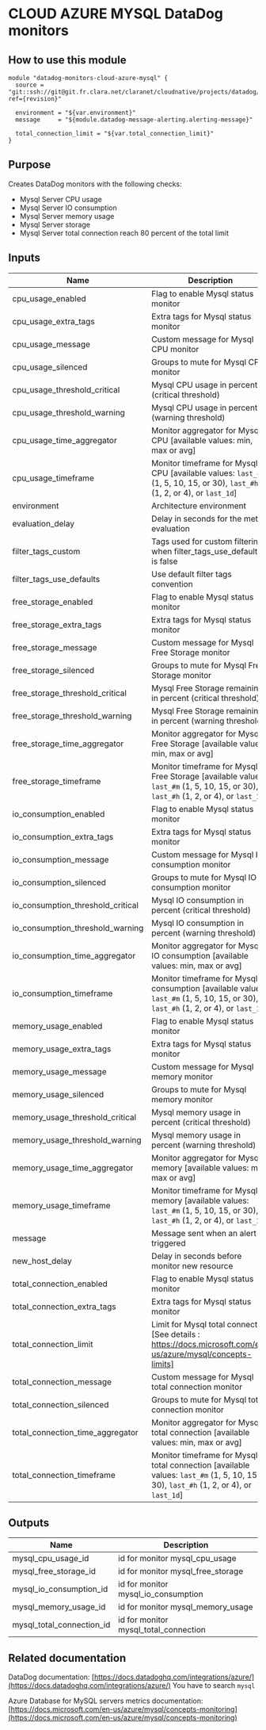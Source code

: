# CLOUD AZURE MYSQL DataDog monitors

## How to use this module

```
module "datadog-monitors-cloud-azure-mysql" {
  source = "git::ssh://git@git.fr.clara.net/claranet/cloudnative/projects/datadog/terraform/monitors.git//cloud/azure/mysql?ref={revision}"

  environment = "${var.environment}"
  message     = "${module.datadog-message-alerting.alerting-message}"
  
  total_connection_limit = "${var.total_connection_limit}"
}

```

## Purpose

Creates DataDog monitors with the following checks:

- Mysql Server CPU usage
- Mysql Server IO consumption
- Mysql Server memory usage
- Mysql Server storage
- Mysql Server total connection reach 80 percent of the total limit

## Inputs

| Name | Description | Type | Default | Required |
|------|-------------|:----:|:-----:|:-----:|
| cpu\_usage\_enabled | Flag to enable Mysql status monitor | string | `"true"` | no |
| cpu\_usage\_extra\_tags | Extra tags for Mysql status monitor | list | `[]` | no |
| cpu\_usage\_message | Custom message for Mysql CPU monitor | string | `""` | no |
| cpu\_usage\_silenced | Groups to mute for Mysql CPU monitor | map | `{}` | no |
| cpu\_usage\_threshold\_critical | Mysql CPU usage in percent (critical threshold) | string | `"90"` | no |
| cpu\_usage\_threshold\_warning | Mysql CPU usage in percent (warning threshold) | string | `"80"` | no |
| cpu\_usage\_time\_aggregator | Monitor aggregator for Mysql CPU [available values: min, max or avg] | string | `"min"` | no |
| cpu\_usage\_timeframe | Monitor timeframe for Mysql CPU [available values: `last_#m` (1, 5, 10, 15, or 30), `last_#h` (1, 2, or 4), or `last_1d`] | string | `"last_15m"` | no |
| environment | Architecture environment | string | n/a | yes |
| evaluation\_delay | Delay in seconds for the metric evaluation | string | `"900"` | no |
| filter\_tags\_custom | Tags used for custom filtering when filter_tags_use_defaults is false | string | `"*"` | no |
| filter\_tags\_use\_defaults | Use default filter tags convention | string | `"true"` | no |
| free\_storage\_enabled | Flag to enable Mysql status monitor | string | `"true"` | no |
| free\_storage\_extra\_tags | Extra tags for Mysql status monitor | list | `[]` | no |
| free\_storage\_message | Custom message for Mysql Free Storage monitor | string | `""` | no |
| free\_storage\_silenced | Groups to mute for Mysql Free Storage monitor | map | `{}` | no |
| free\_storage\_threshold\_critical | Mysql Free Storage remaining in percent (critical threshold) | string | `"10"` | no |
| free\_storage\_threshold\_warning | Mysql Free Storage remaining in percent (warning threshold) | string | `"20"` | no |
| free\_storage\_time\_aggregator | Monitor aggregator for Mysql Free Storage [available values: min, max or avg] | string | `"min"` | no |
| free\_storage\_timeframe | Monitor timeframe for Mysql Free Storage [available values: `last_#m` (1, 5, 10, 15, or 30), `last_#h` (1, 2, or 4), or `last_1d`] | string | `"last_15m"` | no |
| io\_consumption\_enabled | Flag to enable Mysql status monitor | string | `"true"` | no |
| io\_consumption\_extra\_tags | Extra tags for Mysql status monitor | list | `[]` | no |
| io\_consumption\_message | Custom message for Mysql IO consumption monitor | string | `""` | no |
| io\_consumption\_silenced | Groups to mute for Mysql IO consumption monitor | map | `{}` | no |
| io\_consumption\_threshold\_critical | Mysql IO consumption in percent (critical threshold) | string | `"90"` | no |
| io\_consumption\_threshold\_warning | Mysql IO consumption in percent (warning threshold) | string | `"80"` | no |
| io\_consumption\_time\_aggregator | Monitor aggregator for Mysql IO consumption [available values: min, max or avg] | string | `"min"` | no |
| io\_consumption\_timeframe | Monitor timeframe for Mysql IO consumption [available values: `last_#m` (1, 5, 10, 15, or 30), `last_#h` (1, 2, or 4), or `last_1d`] | string | `"last_15m"` | no |
| memory\_usage\_enabled | Flag to enable Mysql status monitor | string | `"true"` | no |
| memory\_usage\_extra\_tags | Extra tags for Mysql status monitor | list | `[]` | no |
| memory\_usage\_message | Custom message for Mysql memory monitor | string | `""` | no |
| memory\_usage\_silenced | Groups to mute for Mysql memory monitor | map | `{}` | no |
| memory\_usage\_threshold\_critical | Mysql memory usage in percent (critical threshold) | string | `"90"` | no |
| memory\_usage\_threshold\_warning | Mysql memory usage in percent (warning threshold) | string | `"80"` | no |
| memory\_usage\_time\_aggregator | Monitor aggregator for Mysql memory [available values: min, max or avg] | string | `"min"` | no |
| memory\_usage\_timeframe | Monitor timeframe for Mysql memory [available values: `last_#m` (1, 5, 10, 15, or 30), `last_#h` (1, 2, or 4), or `last_1d`] | string | `"last_15m"` | no |
| message | Message sent when an alert is triggered | string | n/a | yes |
| new\_host\_delay | Delay in seconds before monitor new resource | string | `"300"` | no |
| total\_connection\_enabled | Flag to enable Mysql status monitor | string | `"true"` | no |
| total\_connection\_extra\_tags | Extra tags for Mysql status monitor | list | `[]` | no |
| total\_connection\_limit | Limit for Mysql total connection [See details : https://docs.microsoft.com/en-us/azure/mysql/concepts-limits] | string | `""` | no |
| total\_connection\_message | Custom message for Mysql total connection monitor | string | `""` | no |
| total\_connection\_silenced | Groups to mute for Mysql total connection monitor | map | `{}` | no |
| total\_connection\_time\_aggregator | Monitor aggregator for Mysql total connection [available values: min, max or avg] | string | `"min"` | no |
| total\_connection\_timeframe | Monitor timeframe for Mysql total connection [available values: `last_#m` (1, 5, 10, 15, or 30), `last_#h` (1, 2, or 4), or `last_1d`] | string | `"last_5m"` | no |

## Outputs

| Name | Description |
|------|-------------|
| mysql\_cpu\_usage\_id | id for monitor mysql_cpu_usage |
| mysql\_free\_storage\_id | id for monitor mysql_free_storage |
| mysql\_io\_consumption\_id | id for monitor mysql_io_consumption |
| mysql\_memory\_usage\_id | id for monitor mysql_memory_usage |
| mysql\_total\_connection\_id | id for monitor mysql_total_connection |

## Related documentation

DataDog documentation: [https://docs.datadoghq.com/integrations/azure/](https://docs.datadoghq.com/integrations/azure/)
You have to search `mysql`

Azure Database for MySQL servers metrics documentation: [https://docs.microsoft.com/en-us/azure/mysql/concepts-monitoring](https://docs.microsoft.com/en-us/azure/mysql/concepts-monitoring)

